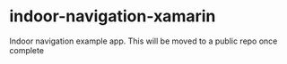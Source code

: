 # indoor-navigation-xamarin
Indoor navigation example app. This will be moved to a public repo once complete
